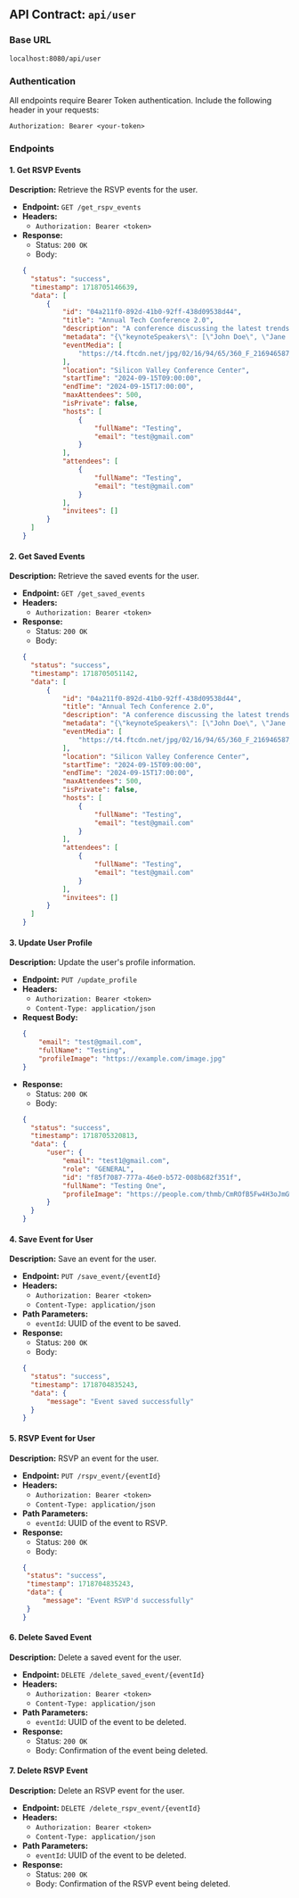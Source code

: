 
## API Contract: `api/user`


### Base URL
`localhost:8080/api/user`

### Authentication
All endpoints require Bearer Token authentication. Include the following header in your requests:
```
Authorization: Bearer <your-token>
```

### Endpoints

#### 1. Get RSVP Events
**Description:** Retrieve the RSVP events for the user.

- **Endpoint:** `GET /get_rspv_events`
- **Headers:** 
  - `Authorization: Bearer <token>`
- **Response:** 
  - Status: `200 OK`
  - Body:
  ```json
  {
    "status": "success",
    "timestamp": 1718705146639,
    "data": [
        {
            "id": "04a211f0-892d-41b0-92ff-438d09538d44",
            "title": "Annual Tech Conference 2.0",
            "description": "A conference discussing the latest trends in technology and innovation.",
            "metadata": "{\"keynoteSpeakers\": [\"John Doe\", \"Jane Smith\"], \"sponsors\": [\"TechCorp\", \"InnovateX\"]}",
            "eventMedia": [
                "https://t4.ftcdn.net/jpg/02/16/94/65/360_F_216946587_rmug8FCNgpDCPQlstiCJ0CAXJ2sqPRU7.jpg"
            ],
            "location": "Silicon Valley Conference Center",
            "startTime": "2024-09-15T09:00:00",
            "endTime": "2024-09-15T17:00:00",
            "maxAttendees": 500,
            "isPrivate": false,
            "hosts": [
                {
                    "fullName": "Testing",
                    "email": "test@gmail.com"
                }
            ],
            "attendees": [
                {
                    "fullName": "Testing",
                    "email": "test@gmail.com"
                }
            ],
            "invitees": []
        }
    ]
  }
  ```

#### 2. Get Saved Events
**Description:** Retrieve the saved events for the user.

- **Endpoint:** `GET /get_saved_events`
- **Headers:** 
  - `Authorization: Bearer <token>`
- **Response:** 
  - Status: `200 OK`
  - Body: 
  ```json
  {
    "status": "success",
    "timestamp": 1718705051142,
    "data": [
        {
            "id": "04a211f0-892d-41b0-92ff-438d09538d44",
            "title": "Annual Tech Conference 2.0",
            "description": "A conference discussing the latest trends in technology and innovation.",
            "metadata": "{\"keynoteSpeakers\": [\"John Doe\", \"Jane Smith\"], \"sponsors\": [\"TechCorp\", \"InnovateX\"]}",
            "eventMedia": [
                "https://t4.ftcdn.net/jpg/02/16/94/65/360_F_216946587_rmug8FCNgpDCPQlstiCJ0CAXJ2sqPRU7.jpg"
            ],
            "location": "Silicon Valley Conference Center",
            "startTime": "2024-09-15T09:00:00",
            "endTime": "2024-09-15T17:00:00",
            "maxAttendees": 500,
            "isPrivate": false,
            "hosts": [
                {
                    "fullName": "Testing",
                    "email": "test@gmail.com"
                }
            ],
            "attendees": [
                {
                    "fullName": "Testing",
                    "email": "test@gmail.com"
                }
            ],
            "invitees": []
        }
    ]
  }
  ```

#### 3. Update User Profile
**Description:** Update the user's profile information.

- **Endpoint:** `PUT /update_profile`
- **Headers:** 
  - `Authorization: Bearer <token>`
  - `Content-Type: application/json`
- **Request Body:** 
  ```json
  {
      "email": "test@gmail.com",
      "fullName": "Testing",
      "profileImage": "https://example.com/image.jpg"
  }
  ```
- **Response:** 
  - Status: `200 OK`
  - Body:
  ```json
  {
    "status": "success",
    "timestamp": 1718705320813,
    "data": {
        "user": {
            "email": "test1@gmail.com",
            "role": "GENERAL",
            "id": "f85f7087-777a-46e0-b572-008b682f351f",
            "fullName": "Testing One",
            "profileImage": "https://people.com/thmb/CmROfB5Fw4H3oJmGwr7qJTGDCGg=/4000x0/filters:no_upscale():max_bytes(150000):strip_icc():focal(509x0:511x2)/people-headshot-lindsay-kimble-9855440283c440159d1684a4befaa97d.jpg"
        }
    }
  }
  ```

#### 4. Save Event for User
**Description:** Save an event for the user.

- **Endpoint:** `PUT /save_event/{eventId}`
- **Headers:** 
  - `Authorization: Bearer <token>`
  - `Content-Type: application/json`
- **Path Parameters:** 
  - `eventId`: UUID of the event to be saved.
- **Response:** 
  - Status: `200 OK`
  - Body: 
  ```json
  {
    "status": "success",
    "timestamp": 1718704835243,
    "data": {
        "message": "Event saved successfully"
    }
  }
  ```

#### 5. RSVP Event for User
**Description:** RSVP an event for the user.

- **Endpoint:** `PUT /rspv_event/{eventId}`
- **Headers:** 
  - `Authorization: Bearer <token>`
  - `Content-Type: application/json`
- **Path Parameters:** 
  - `eventId`: UUID of the event to RSVP.
- **Response:** 
  - Status: `200 OK`
  - Body: 
   ```json
  {
    "status": "success",
    "timestamp": 1718704835243,
    "data": {
        "message": "Event RSVP'd successfully"
    }
  }
  ```
#### 6. Delete Saved Event
**Description:** Delete a saved event for the user.

- **Endpoint:** `DELETE /delete_saved_event/{eventId}`
- **Headers:** 
  - `Authorization: Bearer <token>`
  - `Content-Type: application/json`
- **Path Parameters:** 
  - `eventId`: UUID of the event to be deleted.
- **Response:** 
  - Status: `200 OK`
  - Body: Confirmation of the event being deleted.

#### 7. Delete RSVP Event
**Description:** Delete an RSVP event for the user.

- **Endpoint:** `DELETE /delete_rspv_event/{eventId}`
- **Headers:** 
  - `Authorization: Bearer <token>`
  - `Content-Type: application/json`
- **Path Parameters:** 
  - `eventId`: UUID of the event to be deleted.
- **Response:** 
  - Status: `200 OK`
  - Body: Confirmation of the RSVP event being deleted.

